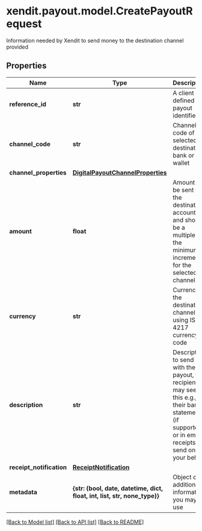 # xendit.payout.model.CreatePayoutRequest

Information needed by Xendit to send money to the destination channel provided

## Properties
Name | Type | Description | Notes
------------ | ------------- | ------------- | -------------
**reference_id** | **str** | A client defined payout identifier | 
**channel_code** | **str** | Channel code of selected destination bank or e-wallet | 
**channel_properties** | [**DigitalPayoutChannelProperties**](DigitalPayoutChannelProperties.md) |  | 
**amount** | **float** | Amount to be sent to the destination account and should be a multiple of the minimum increment for the selected channel | 
**currency** | **str** | Currency of the destination channel using ISO-4217 currency code | 
**description** | **str** | Description to send with the payout, the recipient may see this e.g., in their bank statement (if supported) or in email receipts we send on your behalf | [optional] 
**receipt_notification** | [**ReceiptNotification**](ReceiptNotification.md) |  | [optional] 
**metadata** | **{str: (bool, date, datetime, dict, float, int, list, str, none_type)}** | Object of additional information you may use | [optional] 

[[Back to Model list]](../README.md#documentation-for-models) [[Back to API list]](../README.md#documentation-for-api-endpoints) [[Back to README]](../README.md)


